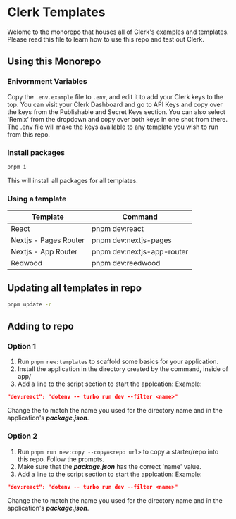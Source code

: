 # Clerk Templates

Welome to the monorepo that houses all of Clerk's examples and templates. Please read this file to learn how to use this repo and test out Clerk.

## Using this Monorepo

### Enivornment Variables

Copy the `.env.example` file to `.env`, and edit it to add your Clerk keys to the top. You can visit your Clerk Dashboard and go to API Keys and copy over the keys from the Publishable and Secret Keys section. You can also select 'Remix' from the dropdown and copy over both keys in one shot from there. The .env file will make the keys available to any template you wish to run from this repo.

### Install packages

```bash
pnpm i
```

This will install all packages for all templates.

### Using a template

| Template              | Command                    |
| --------------------- | -------------------------- |
| React                 | pnpm dev:react             |
| Nextjs - Pages Router | pnpm dev:nextjs-pages      |
| Nextjs - App Router   | pnpm dev:nextjs-app-router |
| Redwood               | pnpm dev:reedwood          |

## Updating all templates in repo

```bash
pnpm update -r
```

## Adding to repo

### Option 1

1. Run `pnpm new:templates` to scaffold some basics for your application.
2. Install the application in the directory created by the command, inside of app/
3. Add a line to the script section to start the applcation:
   Example:

```json
"dev:react": "dotenv -- turbo run dev --filter <name>"
```

Change the **_<name>_** to match the name you used for the directory name and in the application's **_package.json_**.

### Option 2

1. Run `pnpm run new:copy --copy=<repo url>` to copy a starter/repo into this repo. Follow the prompts.
2. Make sure that the **_package.json_** has the correct 'name' value.
3. Add a line to the script section to start the applcation:
   Example:

```json
"dev:react": "dotenv -- turbo run dev --filter <name>"
```

Change the **_<name>_** to match the name you used for the directory name and in the application's **_package.json_**.
